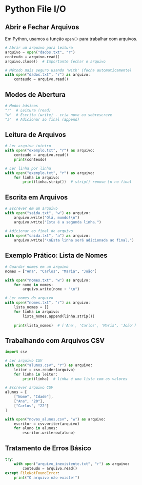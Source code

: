 # Python File I/O

## Abrir e Fechar Arquivos

Em Python, usamos a função `open()` para trabalhar com arquivos.

```python
# Abrir um arquivo para leitura
arquivo = open("dados.txt", "r")
conteudo = arquivo.read()
arquivo.close()  # Importante fechar o arquivo

# Método mais seguro usando 'with' (fecha automaticamente)
with open("dados.txt", "r") as arquivo:
    conteudo = arquivo.read()
```

## Modos de Abertura

```python
# Modos básicos
"r"  # Leitura (read)
"w"  # Escrita (write) - cria novo ou sobrescreve
"a"  # Adicionar ao final (append)
```

## Leitura de Arquivos

```python
# Ler arquivo inteiro
with open("exemplo.txt", "r") as arquivo:
    conteudo = arquivo.read()
    print(conteudo)

# Ler linha por linha
with open("exemplo.txt", "r") as arquivo:
    for linha in arquivo:
        print(linha.strip())  # strip() remove \n no final
```

## Escrita em Arquivos

```python
# Escrever em um arquivo
with open("saida.txt", "w") as arquivo:
    arquivo.write("Olá, mundo!\n")
    arquivo.write("Esta é a segunda linha.")
    
# Adicionar ao final do arquivo
with open("saida.txt", "a") as arquivo:
    arquivo.write("\nEsta linha será adicionada ao final.")
```

## Exemplo Prático: Lista de Nomes

```python
# Guardar nomes em um arquivo
nomes = ["Ana", "Carlos", "Maria", "João"]

with open("nomes.txt", "w") as arquivo:
    for nome in nomes:
        arquivo.write(nome + "\n")

# Ler nomes do arquivo
with open("nomes.txt", "r") as arquivo:
    lista_nomes = []
    for linha in arquivo:
        lista_nomes.append(linha.strip())
    
    print(lista_nomes)  # ['Ana', 'Carlos', 'Maria', 'João']
```

## Trabalhando com Arquivos CSV

```python
import csv

# Ler arquivo CSV
with open("alunos.csv", "r") as arquivo:
    leitor = csv.reader(arquivo)
    for linha in leitor:
        print(linha)  # linha é uma lista com os valores

# Escrever arquivo CSV
alunos = [
    ["Nome", "Idade"],
    ["Ana", "20"],
    ["Carlos", "22"]
]

with open("novos_alunos.csv", "w") as arquivo:
    escritor = csv.writer(arquivo)
    for aluno in alunos:
        escritor.writerow(aluno)
```

## Tratamento de Erros Básico

```python
try:
    with open("arquivo_inexistente.txt", "r") as arquivo:
        conteudo = arquivo.read()
except FileNotFoundError:
    print("O arquivo não existe!")
```
